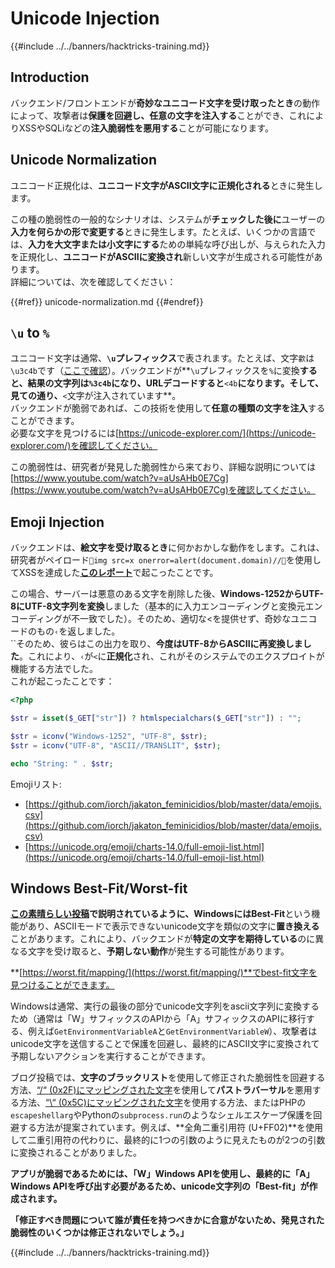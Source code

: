 # Unicode Injection

{{#include ../../banners/hacktricks-training.md}}

## Introduction

バックエンド/フロントエンドが**奇妙なユニコード文字を受け取ったとき**の動作によって、攻撃者は**保護を回避し、任意の文字を注入する**ことができ、これによりXSSやSQLiなどの**注入脆弱性を悪用する**ことが可能になります。

## Unicode Normalization

ユニコード正規化は、**ユニコード文字がASCII文字に正規化される**ときに発生します。

この種の脆弱性の一般的なシナリオは、システムが**チェックした後に**ユーザーの**入力を何らかの形で変更する**ときに発生します。たとえば、いくつかの言語では、**入力を大文字または小文字にする**ための単純な呼び出しが、与えられた入力を正規化し、**ユニコードがASCIIに変換され**新しい文字が生成される可能性があります。\
詳細については、次を確認してください：

{{#ref}}
unicode-normalization.md
{{#endref}}

## `\u` to `%`

ユニコード文字は通常、**`\u`プレフィックス**で表されます。たとえば、文字`㱋`は`\u3c4b`です（[ここで確認](https://unicode-explorer.com/c/3c4B)）。バックエンドが**`\u`プレフィックスを`%`に変換**すると、結果の文字列は`%3c4b`になり、URLデコードすると**`<4b`**になります。そして、見ての通り、**`<`文字が注入されています**。\
バックエンドが脆弱であれば、この技術を使用して**任意の種類の文字を注入**することができます。\
必要な文字を見つけるには[https://unicode-explorer.com/](https://unicode-explorer.com/)を確認してください。

この脆弱性は、研究者が発見した脆弱性から来ており、詳細な説明については[https://www.youtube.com/watch?v=aUsAHb0E7Cg](https://www.youtube.com/watch?v=aUsAHb0E7Cg)を確認してください。

## Emoji Injection

バックエンドは、**絵文字を受け取るとき**に何かおかしな動作をします。これは、研究者がペイロード`💋img src=x onerror=alert(document.domain)//💛`を使用してXSSを達成した[**このレポート**](https://medium.com/@fpatrik/how-i-found-an-xss-vulnerability-via-using-emojis-7ad72de49209)で起こったことです。

この場合、サーバーは悪意のある文字を削除した後、**Windows-1252からUTF-8にUTF-8文字列を変換**しました（基本的に入力エンコーディングと変換元エンコーディングが不一致でした）。そのため、適切な<を提供せず、奇妙なユニコードのもの`‹`を返しました。\
``そのため、彼らはこの出力を取り、**今度はUTF-8からASCIIに再変換しました**。これにより、`‹`が`<`に**正規化**され、これがそのシステムでのエクスプロイトが機能する方法でした。\
これが起こったことです：
```php
<?php

$str = isset($_GET["str"]) ? htmlspecialchars($_GET["str"]) : "";

$str = iconv("Windows-1252", "UTF-8", $str);
$str = iconv("UTF-8", "ASCII//TRANSLIT", $str);

echo "String: " . $str;
```
Emojiリスト:

- [https://github.com/iorch/jakaton_feminicidios/blob/master/data/emojis.csv](https://github.com/iorch/jakaton_feminicidios/blob/master/data/emojis.csv)
- [https://unicode.org/emoji/charts-14.0/full-emoji-list.html](https://unicode.org/emoji/charts-14.0/full-emoji-list.html)

## Windows Best-Fit/Worst-fit

**[この素晴らしい投稿](https://blog.orange.tw/posts/2025-01-worstfit-unveiling-hidden-transformers-in-windows-ansi/)**で説明されているように、Windowsには**Best-Fit**という機能があり、ASCIIモードで表示できないunicode文字を類似の文字に**置き換える**ことがあります。これにより、バックエンドが**特定の文字を期待している**のに異なる文字を受け取ると、**予期しない動作**が発生する可能性があります。

**[https://worst.fit/mapping/](https://worst.fit/mapping/)**でbest-fit文字を見つけることができます。

Windowsは通常、実行の最後の部分でunicode文字列をascii文字列に変換するため（通常は「W」サフィックスのAPIから「A」サフィックスのAPIに移行する、例えば`GetEnvironmentVariableA`と`GetEnvironmentVariableW`）、攻撃者はunicode文字を送信することで保護を回避し、最終的にASCII文字に変換されて予期しないアクションを実行することができます。

ブログ投稿では、**文字のブラックリスト**を使用して修正された脆弱性を回避する方法、[“/“ (0x2F)にマッピングされた文字](https://worst.fit/mapping/#to%3A0x2f)を使用して**パストラバーサル**を悪用する方法、[“\“ (0x5C)にマッピングされた文字](https://worst.fit/mapping/#to%3A0x5c)を使用する方法、またはPHPの`escapeshellarg`やPythonの`subprocess.run`のようなシェルエスケープ保護を回避する方法が提案されています。例えば、**全角二重引用符 (U+FF02)**を使用して二重引用符の代わりに、最終的に1つの引数のように見えたものが2つの引数に変換されることがありました。

**アプリが脆弱であるためには、「W」Windows APIを使用し、最終的に「A」Windows APIを呼び出す必要があるため、unicode文字列の「Best-fit」が作成されます。**

**「修正すべき問題について誰が責任を持つべきかに合意がないため、発見された脆弱性のいくつかは修正されないでしょう。」** 

{{#include ../../banners/hacktricks-training.md}}
